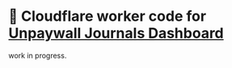 # 👷 Cloudflare worker code for [Unpaywall Journals Dashboard](https://journals.unpaywall.org)

work in progress.